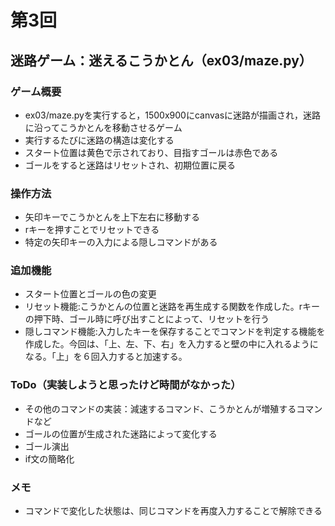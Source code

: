 # 第3回
## 迷路ゲーム：迷えるこうかとん（ex03/maze.py）
### ゲーム概要
- ex03/maze.pyを実行すると，1500x900にcanvasに迷路が描画され，迷路に沿ってこうかとんを移動させるゲーム
- 実行するたびに迷路の構造は変化する
- スタート位置は黄色で示されており、目指すゴールは赤色である
- ゴールをすると迷路はリセットされ、初期位置に戻る
### 操作方法
- 矢印キーでこうかとんを上下左右に移動する
- rキーを押すことでリセットできる
- 特定の矢印キーの入力による隠しコマンドがある
### 追加機能
- スタート位置とゴールの色の変更
- リセット機能:こうかとんの位置と迷路を再生成する関数を作成した。rキーの押下時、ゴール時に呼び出すことによって、リセットを行う
- 隠しコマンド機能:入力したキーを保存することでコマンドを判定する機能を作成した。今回は、「上、左、下、右」を入力すると壁の中に入れるようになる。「上」を６回入力すると加速する。
### ToDo（実装しようと思ったけど時間がなかった）
- その他のコマンドの実装：減速するコマンド、こうかとんが増殖するコマンドなど
- ゴールの位置が生成された迷路によって変化する
- ゴール演出　
- if文の簡略化
### メモ
- コマンドで変化した状態は、同じコマンドを再度入力することで解除できる